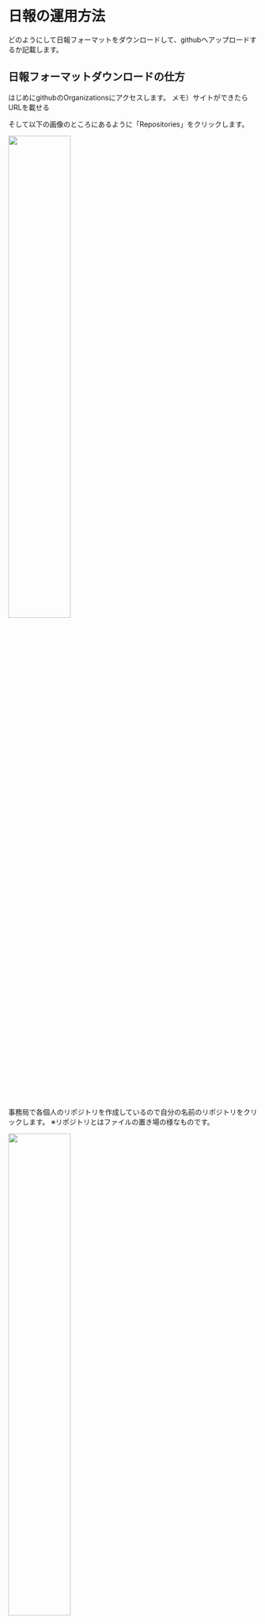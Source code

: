 # 日報の運用方法

どのようにして日報フォーマットをダウンロードして、githubへアップロードするか記載します。

## 日報フォーマットダウンロードの仕方

はじめにgithubのOrganizationsにアクセスします。
メモ）サイトができたらURLを載せる

そして以下の画像のところにあるように「Repositories」をクリックします。

<img src="image/スクリーンショット 2023-10-02 15.31.15.png" width="50%">

事務局で各個人のリポジトリを作成しているので自分の名前のリポジトリをクリックします。
※リポジトリとはファイルの置き場の様なものです。

<img src="image/スクリーンショット 2023-10-02 15.34.19.png" width="50%">

「base_daily_report.md」をクリックします。
このファイルは`日報のベースとなるファイル`となります。  
このベースのファイルを編集して日報をあげて下さい。

<img src="image/スクリーンショット 2023-10-02 15.36.05.png" width="50%">

ベースとなる日報のファイルをダウンロードします。  
以下の画像の赤枠の所をクリックするとダウンロードができます。

<img src="image/スクリーンショット 2023-10-02 15.37.39.png" width="50%">

Macの「Finder」を開きます

<img src="image/スクリーンショット 2023-10-02 15.40.14.png" width="50%">

ダウンロードフォルダに先ほどの「base_daily_report.md」があります。  
ダウンロードフォルダに置いておくとファイルを見つけるのが手間なので「書類」フォルダへ移動させます。  
移動する方法は対象のファイルをクリックしながら「書類」フォルダへドラッグ＆ドロップをして下さい。  

※ベースをダウンロードすれば、その日以降は以下の手順から始めて下さい。

<img src="image/スクリーンショット 2023-10-02 15.42.53.png" width="50%">

ベースを残しておきたいので「base_daily_report.md」を選択して「command⌘＋C」を押して、  
続けて「command⌘＋V」を押すとコピペができます。

「base_daily_report２.md」というファイルが複製できます。  

ファイル名を書き換えて、その日の日報ということをわかりやすくします。  
複製したファイルに対して右クリックをして名前を変更します。  
<img src="image/スクリーンショット 2023-10-02 15.48.10.png" width="50%">

「1102_daily_report.md」とファイル名を変更します。  
**※先頭の４桁の数字はその日の数値に置き換えて下さい。**

次はgithubへ日報をアップロードします。

## 日報をgithubへアップロードする方法

自分の日報のリポジトリを開いて下さい。

「Add file」→「Upload Files」を選択して下さい。  
<img src="image/スクリーンショット 2023-10-02 15.54.43.png" width="50%">

「choose your files」を選択して下さい。  
<img src="image/スクリーンショット 2023-10-02 15.55.43.png" width="50%">

Finderが開くので先ほど自分で編集したファイルを選択して「開く」を押して下さい。  
<img src="image/スクリーンショット 2023-10-02 15.57.22.png" width="50%">

アップロードが完了したら下の画面の「Commit changes」を選択して下さい。  
<img src="image/スクリーンショット 2023-10-02 15.57.55.png" width="50%">


以下のようにリポジトリにファイルが追加されれば日報のアップロードは完了です。  
<img src="image/スクリーンショット 2023-10-02 15.59.07.png" width="50%">

次はアップロードした日報の編集方法を記載します。  

<div style="page-break-before:always"></div>

## githubにアップロードした日報を編集する方法

githubサイト上で先ほどアップロードしたファイルを選択します。  
<img src="image/スクリーンショット 2023-10-02 15.59.07.png" width="50%">  

鉛筆マークのアイコンをクリックして編集ページに移動します。  

<img src="image/スクリーンショット 2023-10-03 11.25.04.png" width="50%">

すると以下の様に編集ページが開くので、ここで日報を記入して下さい。  

<img src="image/スクリーンショット 2023-10-03 11.26.46.png" width="50%">

ちなみにPreviewを押すとマークダウンのプレビューが見れます。

編集が完了すれば「Commit changes」をクリックして下さい。

<img src="image/スクリーンショット 2023-10-03 11.42.43.png" width="50%"> 

そのまま何も入力せずに「Commit changes」をクリックして下さい。  
<img src="image/スクリーンショット 2023-10-03 11.43.51.png" width="50%">  

以上で日報の編集は完了です。  

## 補足

- この手順は**正しいgithubへのアップロードの方法ではありません。**
- githubの学習をした後はsourcr treeなどのツールを使ってアップロードします。
- 日報は毎日書いて下さい。時折、外部講師の先生方や事務局がアドバイスなどをコメントさせて貰います。
